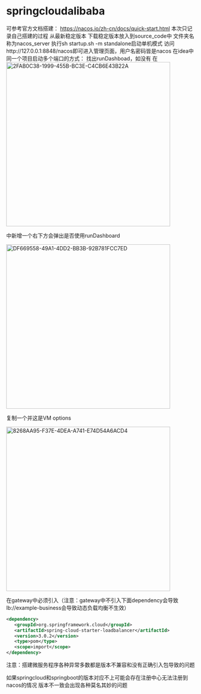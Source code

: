 # springcloudalibaba
可参考官方文档搭建： https://nacos.io/zh-cn/docs/quick-start.html
本次只记录自己搭建的过程
从最新稳定版本 下载稳定版本放入到source_code中 文件夹名称为nacos_server
执行sh startup.sh -m standalone启动单机模式
访问http://127.0.0.1:8848/nacos即可进入管理页面，用户名密码皆是nacos
在idea中同一个项目启动多个端口的方式：
找出runDashboad，如没有 在
<img width="438" alt="2FAB0C38-1999-455B-BC3E-C4CB6E43B22A" src="https://user-images.githubusercontent.com/35331347/146879858-280ee5c2-60bd-4517-9dab-9486b074ad3b.png">


中新增一个右下方会弹出是否使用runDashboard

<img width="438" alt="DF669558-49A1-4DD2-BB3B-92B781FCC7ED" src="https://user-images.githubusercontent.com/35331347/146879864-81ef5890-7a1e-4b70-8994-e732eb9ff3d5.png">
   
复制一个并这是VM options

<img width="438" alt="8268AA95-F37E-4DEA-A741-E74D54A6ACD4" src="https://user-images.githubusercontent.com/35331347/146879878-a36d4b6c-17f1-4d99-b636-164836a41690.png">


在gateway中必须引入（注意：gateway中不引入下面dependency会导致lb://example-business会导致动态负载均衡不生效）
```xml
<dependency>
   <groupId>org.springframework.cloud</groupId>
   <artifactId>spring-cloud-starter-loadbalancer</artifactId>
   <version>3.0.2</version>
   <type>pom</type>
   <scope>import</scope>
</dependency>
```

注意：搭建微服务程序各种异常多数都是版本不兼容和没有正确引入包导致的问题

如果springcloud和springboot的版本对应不上可能会存在注册中心无法注册到nacos的情况
版本不一致会出现各种莫名其妙的问题

